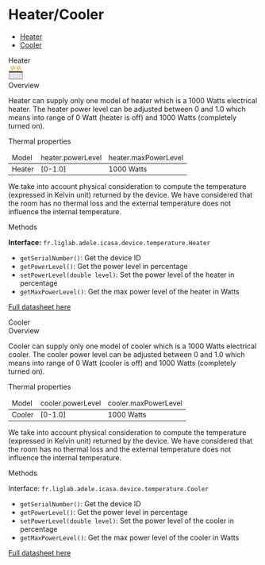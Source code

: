 Heater/Cooler
====

* <a href="#heaterCard">Heater</a>
* <a href="#coolerCard">Cooler</a>


<div class="idCard">

<div class="titleCard"><a name="heaterCard">Heater</a></div>
 
<div class="photo"><img src="./devices/heater.png"/></div>

<div class="description">
<div class="hCard">Overview</div> 
 
Heater can supply only one model of heater which is a 1000 Watts electrical heater. 
The heater power level can be adjusted between 0 and 1.0 which means into range of 0 Watt (heater is off) and 1000 Watts (completely turned on).

<div class="hCard">Thermal properties</div>

<table>
	<thead>
		<tr>
    		<td>Model</td>
        	<td>heater.powerLevel</td>
        	<td>heater.maxPowerLevel</td>
    	</tr>
    </thead>
    <tbody>
		<tr>
    		<td>Heater</td>
       	 	<td>[0-1.0]</td>
        	<td>1000 Watts</td>
    	</tr>
    </tbody>
</table>

We take into account physical consideration to compute the temperature (expressed in Kelvin unit) returned by the device. We have considered that the room has no thermal loss and the external temperature does not influence the internal temperature.

        
<div class="hCard">Methods</div>

**Interface:** <code>fr.liglab.adele.icasa.device.temperature.Heater</code>

<ul>
<li><code>getSerialNumber()</code>: Get the device ID</li>
<li><code>getPowerLevel()</code>: Get the power level in percentage</li>
<li><code>setPowerLevel(double level)</code>: Set the power level of the heater in percentage</li>
<li><code>getMaxPowerLevel()</code>: Get the max power level of the heater in Watts</li>
</ul>

[Full datasheet here](http://example.net/)
</div>
</div>





<div class="idCard">

<div class="titleCard"><a name="coolerCard"/>Cooler</div>
 
<div class="hCard">Overview</div> 
 
Cooler can supply only one model of cooler which is a 1000 Watts electrical cooler. 
The cooler power level can be adjusted between 0 and 1.0 which means into range of 0 Watt (cooler is off) and 1000 Watts (completely turned on).

<div class="hCard">Thermal properties</div>

<table>
	<thead>
		<tr>
    		<td>Model</td>
        	<td>cooler.powerLevel</td>
        	<td>cooler.maxPowerLevel</td>
    	</tr>
    </thead>
    <tbody>
		<tr>
    		<td>Cooler</td>
       	 	<td>[0-1.0]</td>
        	<td>1000 Watts</td>
    	</tr>
    </tbody>
</table>

We take into account physical consideration to compute the temperature (expressed in Kelvin unit) returned by the device. We have considered that the room has no thermal loss and the external temperature does not influence the internal temperature.

        
<div class="hCard">Methods</div>

Interface: <code>fr.liglab.adele.icasa.device.temperature.Cooler</code>

<ul>
<li><code>getSerialNumber()</code>: Get the device ID</li>
<li><code>getPowerLevel()</code>: Get the power level in percentage</li>
<li><code>setPowerLevel(double level)</code>: Set the power level of the cooler in percentage</li>
<li><code>getMaxPowerLevel()</code>: Get the max power level of the cooler in Watts</li>
</ul>

[Full datasheet here](http://example.net/)

</div>

